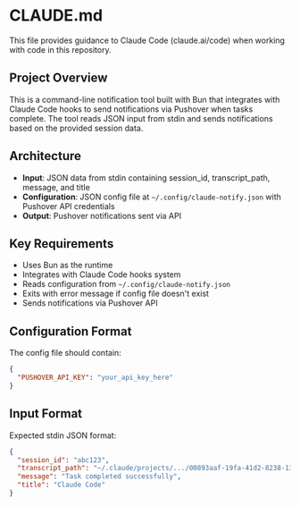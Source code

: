 # CLAUDE.md

This file provides guidance to Claude Code (claude.ai/code) when working with code in this repository.

## Project Overview

This is a command-line notification tool built with Bun that integrates with Claude Code hooks to send notifications via Pushover when tasks complete. The tool reads JSON input from stdin and sends notifications based on the provided session data.

## Architecture

- **Input**: JSON data from stdin containing session_id, transcript_path, message, and title
- **Configuration**: JSON config file at `~/.config/claude-notify.json` with Pushover API credentials
- **Output**: Pushover notifications sent via API

## Key Requirements

- Uses Bun as the runtime
- Integrates with Claude Code hooks system
- Reads configuration from `~/.config/claude-notify.json`
- Exits with error message if config file doesn't exist
- Sends notifications via Pushover API

## Configuration Format

The config file should contain:
```json
{
  "PUSHOVER_API_KEY": "your_api_key_here"
}
```

## Input Format

Expected stdin JSON format:
```json
{
  "session_id": "abc123",
  "transcript_path": "~/.claude/projects/.../00893aaf-19fa-41d2-8238-13269b9b3ca0.jsonl",
  "message": "Task completed successfully",
  "title": "Claude Code"
}
```
